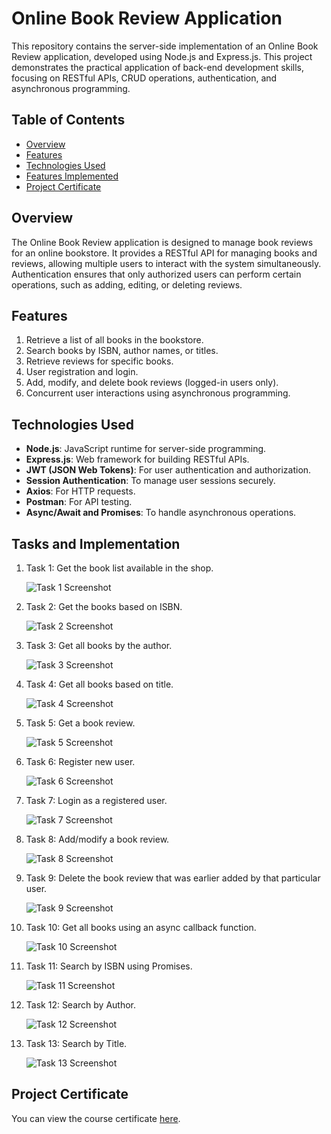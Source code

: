 # Online Book Review Application

This repository contains the server-side implementation of an Online Book Review application, developed using Node.js and Express.js. This project demonstrates the practical application of back-end development skills, focusing on RESTful APIs, CRUD operations, authentication, and asynchronous programming.

## Table of Contents
- [Overview](#overview)
- [Features](#features)
- [Technologies Used](#technologies-used)
- [Features Implemented](#features-implemented)
- [Project Certificate](#project-certificate)

## Overview
The Online Book Review application is designed to manage book reviews for an online bookstore. It provides a RESTful API for managing books and reviews, allowing multiple users to interact with the system simultaneously. Authentication ensures that only authorized users can perform certain operations, such as adding, editing, or deleting reviews.

## Features
1. Retrieve a list of all books in the bookstore.
2. Search books by ISBN, author names, or titles.
3. Retrieve reviews for specific books.
4. User registration and login.
5. Add, modify, and delete book reviews (logged-in users only).
6. Concurrent user interactions using asynchronous programming.

## Technologies Used
- **Node.js**: JavaScript runtime for server-side programming.
- **Express.js**: Web framework for building RESTful APIs.
- **JWT (JSON Web Tokens)**: For user authentication and authorization.
- **Session Authentication**: To manage user sessions securely.
- **Axios**: For HTTP requests.
- **Postman**: For API testing.
- **Async/Await and Promises**: To handle asynchronous operations.

## Tasks and Implementation
1. Task 1: Get the book list available in the shop.
   
   ![Task 1 Screenshot](images/1-getallbooks.png)

2. Task 2: Get the books based on ISBN.
   
   ![Task 2 Screenshot](images/2-getdetailsISBN.png)

3. Task 3: Get all books by the author.
   
   ![Task 3 Screenshot](images/3-getbooksbyauthor.png)

4. Task 4: Get all books based on title.
   
   ![Task 4 Screenshot](images/4-getbooksbytitle.png)

5. Task 5: Get a book review.
   
   ![Task 5 Screenshot](images/5-getbookreview.png)

6. Task 6: Register new user.
   
   ![Task 6 Screenshot](images/6-register.png)

7. Task 7: Login as a registered user.
   
   ![Task 7 Screenshot](images/7-login.png)

8. Task 8: Add/modify a book review.
   
   ![Task 8 Screenshot](images/8-reviewadded.png)

9. Task 9: Delete the book review that was earlier added by that particular user.
   
   ![Task 9 Screenshot](images/9-deletereview.png)

10. Task 10: Get all books using an async callback function.
    
    ![Task 10 Screenshot](images/task10.png)

11. Task 11: Search by ISBN using Promises.
    
    ![Task 11 Screenshot](images/task11.png)

12. Task 12: Search by Author.
    
    ![Task 12 Screenshot](images/task12.png)

13. Task 13: Search by Title.
    
    ![Task 13 Screenshot](images/task13.png)

## Project Certificate
You can view the course certificate [here](https://github.com/KunalSachdev2005/expressBookReviews/blob/main/Developing_Back-end_Apps_with_Node_JS_%26_Express_Certificate.pdf).

